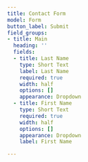 ```yaml
---
title: Contact Form
model: Form
button_label: Submit
field_groups:
- title: Main
  heading: ''
  fields:
  - title: Last Name
    type: Short Text
    label: Last Name
    required: true
    width: half
    options: []
    appearance: Dropdown
  - title: First Name
    type: Short Text
    required: true
    width: half
    options: []
    appearance: Dropdown
    label: First Name

---
```

